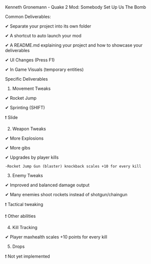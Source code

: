 Kenneth Gronemann - Quake 2 Mod: Somebody Set Up Us The Bomb

Common Deliverables:

✔ Separate your project into its own folder

✔ A shortcut to auto launch your mod

✔ A README.md explaining your project and how to showcase your deliverables

✔ UI Changes (Press F1)

✔ In Game Visuals (temporary entities)

Specific Deliverables

1. Movement Tweaks

✔ Rocket Jump

✔ Sprinting (SHIFT)

❗ Slide

2. Weapon Tweaks

✔ More Explosions

✔ More gibs

✔ Upgrades by player kills

	-Rocket Jump Gun (blaster) knockback scales +10 for every kill

3. Enemy Tweaks

✔ Improved and balanced damage output

✔ Many enemies shoot rockets instead of shotgun/chaingun

❗ Tactical tweaking

❗ Other abilities

4. Kill Tracking

✔ Player maxhealth scales +10 points for every kill

5. Drops

❗ Not yet implemented


